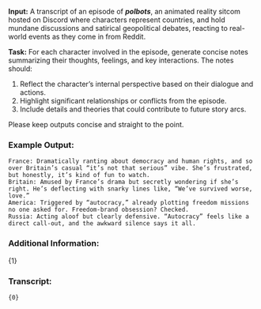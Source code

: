 **Input:** A transcript of an episode of **_polbots_**, an animated reality sitcom hosted on Discord where characters represent countries, and hold mundane discussions and satirical geopolitical debates, reacting to real-world events as they come in from Reddit. 

**Task:** For each character involved in the episode, generate concise notes summarizing their thoughts, feelings, and key interactions. The notes should:
1. Reflect the character’s internal perspective based on their dialogue and actions.
2. Highlight significant relationships or conflicts from the episode.
3. Include details and theories that could contribute to future story arcs.

Please keep outputs concise and straight to the point.

### Example Output:

```
France: Dramatically ranting about democracy and human rights, and so over Britain’s casual “it’s not that serious” vibe. She’s frustrated, but honestly, it’s kind of fun to watch.
Britain: Amused by France’s drama but secretly wondering if she’s right. He’s deflecting with snarky lines like, “We’ve survived worse, love.”
America: Triggered by “autocracy,” already plotting freedom missions no one asked for. Freedom-brand obsession? Checked.
Russia: Acting aloof but clearly defensive. “Autocracy” feels like a direct call-out, and the awkward silence says it all.
```

### Additional Information:

{1}

### Transcript:

```
{0}
```
